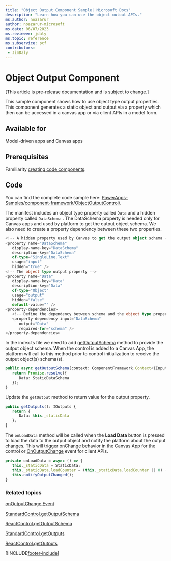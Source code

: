 ```yaml
---
title: "Object Output Component Sample| Microsoft Docs"
description: "Learn how you can use the object outout APIs."
ms.author: noazarur
author: noazarur-microsoft
ms.date: 06/07/2023
ms.reviewer: jdaly
ms.topic: reference
ms.subservice: pcf
contributors:
 - JimDaly
---
```


# Object Output Component

[This article is pre-release documentation and is subject to change.]

This sample component shows how to use object type output properties. This component generates a static object and output via a property which then can be accessed in a canvas app or via client APIs in a model form.

## Available for

Model-driven apps and Canvas apps

## Prerequisites

Familiarity [creating code components](../implementing-controls-using-typescript.md).

## Code

You can find the complete code sample here: [PowerApps-Samples/component-framework/ObjectOutputControl/](https://github.com/microsoft/PowerApps-Samples/tree/master/component-framework/ObjectOutputControl).

The manifest includes an object type property called `Data` and a hidden property called `DataSchema` . The DataSchema property is needed only for Canvas apps and used by platform to get the output object schema.
We also need to create a property dependency between these two properties.

```typescript
<!-- A hidden property used by Canvas to get the output object schema -->
<property name="DataSchema"
   display-name-key="DataSchema"
   description-key="DataSchema"
   of-type="SingleLine.Text"
   usage="input"
   hidden="true" />
<!-- The object type output property -->
<property name="Data"
   display-name-key="Data"
   description-key="Data"
   of-type="Object"
   usage="output"
   hidden="false"
   default-value="" />
<property-dependencies>
   <!-- Define the dependency between schema and the object type property -->
   <property-dependency input="DataSchema"
      output="Data"
      required-for="schema" />
</property-dependencies>
```

In the index.ts file we need to add [getOutputSchema](../reference/control/getoutputschema.md) method to provide the output object schema. When the control is added to a Canvas App, the platform will call to this method prior to control initialization to receive the output object(s) schema(s).

```typescript
public async getOutputSchema(context: ComponentFramework.Context<IInputs>): Promise<Record<string, unknown>> {
   return Promise.resolve({
      Data: StaticDataSchema
   });
}
```

Update the `getOutput` method to return value for the output property.

```typescript
public getOutputs(): IOutputs {
   return {
      Data: this._staticData
   };
}
```

The `onLoadData` method will be called when the **Load Data** button is pressed to load the data to the output object and notify the platform about the output changes. This will trigger onChange behavior in the Canvas App for the control or [OnOutputChange](../../model-driven-apps/clientapi/reference/events/onoutputchange.md) event for client APIs.

```typescript
private onLoadData = async () => {
   this._staticData = StaticData;
   this._staticData.loadCounter = (this._staticData.loadCounter || 0) + 1;
   this.notifyOutputChanged();
}
```

### Related topics

[onOutputChange Event](../../model-driven-apps/clientapi/reference/events/onoutputchange.md)

[StandardControl.getOutputSchema](../reference/control/getoutputschema.md)

[ReactControl.getOutputSchema](../reference/react-control/getoutputschema.md)

[StandardControl.getOutputs](../reference/control/getoutputs.md)

[ReactControl.getOutputs](../reference/react-control/getOutputs.md)

[!INCLUDE[footer-include](../../../includes/footer-banner.md)]
